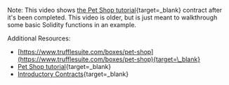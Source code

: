 Note: This video shows [the Pet Shop tutorial](https://www.trufflesuite.com/tutorial){target=\_blank} contract after it's been completed. This video is older, but is just meant to walkthrough some basic Solidity functions in an example.

Additional Resources:

- [https://www.trufflesuite.com/boxes/pet-shop](https://www.trufflesuite.com/boxes/pet-shop){target=\_blank}
- [Pet Shop tutorial](https://www.trufflesuite.com/tutorial){target=\_blank}
- [Introductory Contracts](https://sunnya97.gitbooks.io/a-beginner-s-guide-to-ethereum-and-dapp-developme/writing-smart-contracts/introductory-contracts.html){target=\_blank}
